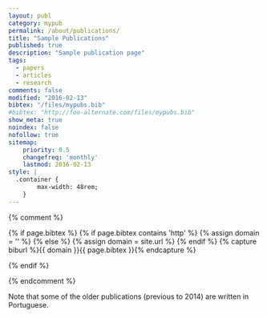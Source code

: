 ```yaml
---
layout: publ
category: mypub
permalink: /about/publications/
title: "Sample Publications"
published: true
description: "Sample publication page"
tags:
  - papers
  - articles
  - research
comments: false
modified: "2016-02-13"
bibtex: "/files/mypubs.bib"
#bibtex: "http://foo-alternate.com/files/mypubs.bib"
show_meta: true
noindex: false
nofollow: true
sitemap:
    priority: 0.5
    changefreq: 'monthly'
    lastmod: 2016-02-13
style: |
  .container {
        max-width: 48rem;
    }
---
```


{% comment %}
<!-- bibbase.org should work with following code unless you are hosting domain over https. -->

{% if page.bibtex %}
 {% if page.bibtex contains 'http' %}
  {% assign domain = '' %}
  {% else %}
  {% assign domain = site.url %}
 {% endif %}
 {% capture biburl %}{{ domain }}{{ page.bibtex }}{% endcapture %}
<script src="http://bibbase.org/show?bib={{ biburl | cgi_escape }}&amp;jsonp=1&amp;authorFirst=1"></script>
{% endif %}

{% endcomment %}

Note that some of the older publications (previous to 2014) are written in Portuguese.

<script src="https://bibbase.org/show?bib=https%3A%2F%2Fgiancds.github.io%2Ffiles%2Fmypubs.bib&jsonp=1"></script>
